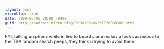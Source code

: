```yaml
---
layout: post
microblog: true
date: 2009-05-05 20:00 -0400
guid: http://padraic.micro.blog/2009/05/06/t1720089089.html
---
```

FYI, talking on phone while in line to board plane makes u look suspicious to the TSA random search peeps, they think u trying to avoid them

